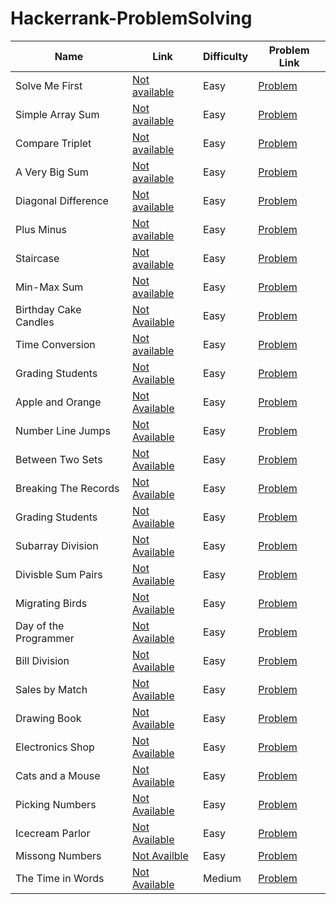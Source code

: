 # Hackerrank-ProblemSolving

| Name | Link | Difficulty | Problem Link|
| -------------- | ------------ | ----------- | ------- |
| Solve Me First | [Not available](https://jsfk.com) | Easy    | [Problem](https://www.hackerrank.com/challenges/solve-me-first?isFullScreen=true/)    |
| Simple Array Sum| [Not available]() | Easy | [Problem](https://www.hackerrank.com/challenges/simple-array-sum?isFullScreen=true)|
| Compare Triplet| [Not available]() | Easy | [Problem](https://www.hackerrank.com/challenges/compare-the-triplets?isFullScreen=true)|
| A Very Big Sum| [Not available]() | Easy | [Problem](https://www.hackerrank.com/challenges/a-very-big-sum?isFullScreen=true)|
| Diagonal Difference| [Not available]() | Easy | [Problem](https://www.hackerrank.com/challenges/diagonal-difference?isFullScreen=true)|
| Plus Minus| [Not available]() | Easy | [Problem](https://www.hackerrank.com/challenges/plus-minus?isFullScreen=true)|
| Staircase| [Not available]() | Easy | [Problem](https://www.hackerrank.com/challenges/staircase?isFullScreen=true)|
| Min-Max Sum| [Not available]() | Easy | [Problem](https://www.hackerrank.com/challenges/mini-max-sum?isFullScreen=true)|
| Birthday Cake Candles| [Not Available]() | Easy | [Problem](https://www.hackerrank.com/challenges/birthday-cake-candles?isFullScreen=true)|
| Time Conversion | [Not available]() | Easy | [Problem](https://www.hackerrank.com/challenges/time-conversion?isFullScreen=true)|
| Grading Students | [Not Available]() | Easy | [Problem](https://www.hackerrank.com/challenges/grading?isFullScreen=true)|
| Apple and Orange | [Not Available]() | Easy | [Problem](https://www.hackerrank.com/challenges/apple-and-orange?isFullScreen=true)|
| Number Line Jumps | [Not Available]() | Easy | [Problem](https://www.hackerrank.com/challenges/kangaroo?isFullScreen=true)|
|Between Two Sets | [Not Available]() | Easy | [Problem](https://www.hackerrank.com/challenges/between-two-sets?isFullScreen=true)|
| Breaking The Records | [Not Available]() | Easy | [Problem](https://www.hackerrank.com/challenges/breaking-best-and-worst-records?isFullScreen=true)|
| Grading Students | [Not Available]() | Easy | [Problem](https://www.hackerrank.com/challenges/grading?isFullScreen=true)|
| Subarray Division | [Not Available]() | Easy | [Problem](https://www.hackerrank.com/challenges/the-birthday-bar?isFullScreen=true)|
| Divisble Sum Pairs | [Not Available]() | Easy | [Problem](https://www.hackerrank.com/challenges/divisible-sum-pairs?isFullScreen=true)|
| Migrating Birds | [Not Available]() | Easy | [Problem](https://www.hackerrank.com/challenges/migratory-birds?isFullScreen=true)|
| Day of the Programmer | [Not Available]() | Easy | [Problem](https://www.hackerrank.com/challenges/day-of-the-programmer?isFullScreen=true)|
| Bill Division  | [Not Available]() | Easy | [Problem](https://www.hackerrank.com/challenges/bon-appetit?isFullScreen=true)|
| Sales by Match | [Not Available]() | Easy | [Problem](https://www.hackerrank.com/challenges/sock-merchant?isFullScreen=true)|
| Drawing Book | [Not Available]() | Easy | [Problem](https://www.hackerrank.com/challenges/drawing-book?isFullScreen=true)|
| Electronics Shop| [Not Available]() | Easy | [Problem](https://www.hackerrank.com/challenges/electronics-shop?isFullScreen=true)|
| Cats and a Mouse | [Not Available]() | Easy | [Problem](https://www.hackerrank.com/challenges/cats-and-a-mouse?isFullScreen=true)|
| Picking Numbers | [Not Available]() | Easy | [Problem](https://www.hackerrank.com/challenges/picking-numbers?isFullScreen=true)|
| Icecream Parlor | [Not Available]() | Easy | [Problem](https://www.hackerrank.com/challenges/icecream-parlor?isFullScreen=true)|
| Missong Numbers | [Not Availble]() | Easy | [Problem](https://www.hackerrank.com/challenges/missing-numbers?isFullScreen=true)|
| The Time in Words | [Not Available]() | Medium | [Problem](https://www.hackerrank.com/challenges/the-time-in-words?isFullScreen=true)|
